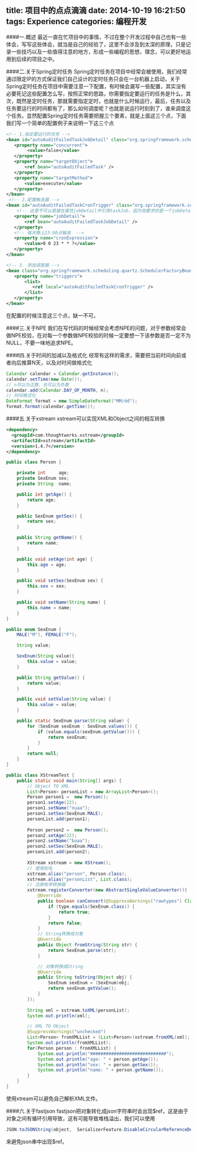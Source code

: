 title: 项目中的点点滴滴
date: 2014-10-19 16:21:50
tags: Experience
categories: 编程开发
---
####一.概述
最近一直在忙项目中的事情，不过在整个开发过程中自己也有一些体会，写写这些体会，就当是自己的经验了，这里不会涉及到太深的原理，只是记录一些技巧以及一些值得注意的地方，形成一些编程的思想，理念，可以更好地运用到后续的项目之中。

<!-- more -->

####二.关于Spring定时任务
Spring定时任务在项目中经常会被使用，我们经常通过限定IP的方式保证我们自己设计的定时任务只会在一台机器上启动，关于Spring定时任务在项目中需要注意一下配置，有时候会漏写一些配置，其实没有必要死记这些配置怎么写，按照正常的思路，你需要指定要运行的任务是什么，其次，既然是定时任务，那就需要指定定时，也就是什么时候运行，最后，任务以及任务要运行的时间都有了，那么如何调度呢？也就是说运行时刻到了，谁来调度这个任务。显然配置Spring定时任务需要把握三个要素，就是上面这三个点，下面我们写一个简单的配置例子来说明一下这三个点
```xml
<!-- 1.指定要运行的任务 -->
<bean id="autoAuditFailedTaskJobDetail" class="org.springframework.scheduling.quartz.MethodInvokingJobDetailFactoryBean">
   <property name="concurrent">
        <value>false</value>
   </property>
   <property name="targetObject">
       <ref bean="autoAuditFailedTask" />
   </property>
   <property name="targetMethod">
       <value>execute</value>
   </property>
</bean>
 <!-- 2.配置触发器 -->
<bean id="autoAuditFailedTaskCronTrigger" class="org.springframework.scheduling.quartz.CronTriggerBean">
    <!-- 这里不可以直接在属性jobDetail中引用taskJob，因为他要求的是一个jobDetail类型的对象，所以我们得通过MethodInvokingJobDetailFactoryBean来转一下 -->
   <property name="jobDetail">
       <ref bean="autoAuditFailedTaskJobDetail" />
   </property>
   <!-- 每天晚上23:00点触发  -->
   <property name="cronExpression">
       <value>0 0 23 * * ?</value>
   </property>
</bean>

<!-- 3. 添加调度器 -->
<bean class="org.springframework.scheduling.quartz.SchedulerFactoryBean">
   <property name="triggers">
       <list>
          <ref local="autoAuditFailedTaskCronTrigger" />
       </list>
   </property>
</bean>
```
在配置的时候注意这三个点，缺一不可。

####三.关于NPE
我们在写代码的时候经常会考虑NPE的问题，对于参数经常会做NPE校验，在对每一个参数做NPE校验的时候一定要想一下该参数是否一定不为NULL，不要一味地追求NPE。

####四.关于时间的加减以及格式化
经常有这样的需求，需要把当前时间向前或者向后推算N天，以及对时间做格式化
```java
Calendar calendar = Calendar.getInstance();
calendar.setTime(new Date());
// n可以为正数，也可以为负数
calendar.add(Calendar.DAY_OF_MONTH, n);
// 时间格式化
DateFormat format = new SimpleDateFormat("MM/dd");
format.format(calendar.getTime());
```
####五.关于xstream
xstream可以实现XML和Object之间的相互转换
```xml
<dependency>
  <groupId>com.thoughtworks.xstream</groupId>
  <artifactId>xstream</artifactId>
  <version>1.4.7</version>
</dependency>
```
```java
public class Person {

    private int     age;
    private SexEnum sex;
    private String  name;

    public int getAge() {
        return age;
    }

    public SexEnum getSex() {
        return sex;
    }

    public String getName() {
        return name;
    }

    public void setAge(int age) {
        this.age = age;
    }

    public void setSex(SexEnum sex) {
        this.sex = sex;
    }

    public void setName(String name) {
        this.name = name;
    }
}
```
```java
public enum SexEnum {
    MALE("M"), FEMALE("F");

    String value;

    SexEnum(String value){
        this.value = value;
    }

    public String getValue() {
        return value;
    }

    public void setValue(String value) {
        this.value = value;
    }

    public static SexEnum parse(String value) {
        for (SexEnum sexEnum : SexEnum.values()) {
            if (value.equals(sexEnum.getValue())) {
                return sexEnum;
            }
        }
        return null;
    }
}
```
```java
public class XStreamTest {
    public static void main(String[] args) {
        // Object TO XML
        List<Person> personList = new ArrayList<Person>();
        Person person1 =  new Person();
        person1.setAge(22);
        person1.setName("nuaa");
        person1.setSex(SexEnum.MALE);
        personList.add(person1);
        
        Person person2 =  new Person();
        person2.setAge(22);
        person2.setName("buaa");
        person2.setSex(SexEnum.MALE);
        personList.add(person2);
        
        XStream xstream = new XStream();
        // 使用别名
        xstream.alias("person", Person.class);
        xstream.alias("personList", List.class);
        // 注册枚举转换器
        xstream.registerConverter(new AbstractSingleValueConverter(){
            @Override
            public boolean canConvert(@SuppressWarnings("rawtypes") Class type) {
                if (type.equals(SexEnum.class)) {
                    return true;
                }
                return false;
            }
            // String转换成对象
            @Override
            public Object fromString(String str) {
                return SexEnum.parse(str);
            }

            // 对象转换成String
            @Override
            public String toString(Object obj) {
                SexEnum sexEnum = (SexEnum)obj;
                return sexEnum.getValue();
            }
        });
        
        String xml = xstream.toXML(personList);
        System.out.println(xml);

        // XML TO Object
        @SuppressWarnings("unchecked")
        List<Person> fromXMLList = (List<Person>)xstream.fromXML(xml);
        System.out.println(fromXMLList);
        for(Person person : fromXMLList) {
            System.out.println("#############################");
            System.out.println("age: " + person.getAge());
            System.out.println("sex: " + person.getSex());
            System.out.println("name: " + person.getName());
        }
    }
}
```
使用xtream可以避免自己解析XML文件。

####六.关于fastjson
fastjson把对象转化成json字符串时会出现$ref，这是由于对象之间有循环引用导致，这有可能导致堆栈溢出，我们可以使用
```java
JSON.toJSONString(object,  SerializerFeature.DisableCircularReferenceDetect)
```
来避免json串中出现$ref。